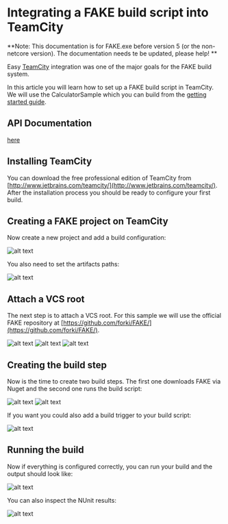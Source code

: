 # Integrating a FAKE build script into TeamCity

**Note:  This documentation is for FAKE.exe before version 5 (or the non-netcore version). The documentation needs te be updated, please help! **

Easy [TeamCity](http://www.jetbrains.com/teamcity/) integration was one of the major goals for the FAKE build system.

In this article you will learn how to set up a FAKE build script in TeamCity. We will use the CalculatorSample which you can build from the [getting started guide](legacy-gettingstarted.html).

## API Documentation

[here](legacy-teamcityadvanced.md)

## Installing TeamCity

You can download the free professional edition of TeamCity from [http://www.jetbrains.com/teamcity/](http://www.jetbrains.com/teamcity/). After the installation process you should be ready to configure your first build.

## Creating a FAKE project on TeamCity

Now create a new project and add a build configuration:

![alt text](pics/teamcity/createproject.png "Creating a FAKE project on TeamCity")

You also need to set the artifacts paths:

![alt text](pics/teamcity/generalsettings.png "Set the settings")

## Attach a VCS root

The next step is to attach a VCS root. For this sample we will use the official FAKE repository at [https://github.com/forki/FAKE/](https://github.com/forki/FAKE/).

![alt text](pics/teamcity/vcsroot.png "Set up the VCS root")
![alt text](pics/teamcity/auth.png "Set up the VCS root authentication")
![alt text](pics/teamcity/checkoutrules.png "Set up the VCS root checkout rules")

## Creating the build step

Now is the time to create two build steps. The first one downloads FAKE via Nuget and the second one runs the build script:

![alt text](pics/teamcity/buildstep1.png "Download FAKE")
![alt text](pics/teamcity/buildstep2.png "Run FAKE script")

If you want you could also add a build trigger to your build script:

![alt text](pics/teamcity/trigger.png "Set up the build trigger")

## Running the build

Now if everything is configured correctly, you can run your build and the output should look like:

![alt text](pics/teamcity/output.png "Build output")

You can also inspect the NUnit results:

![alt text](pics/teamcity/nunit.png "NUnit results")
